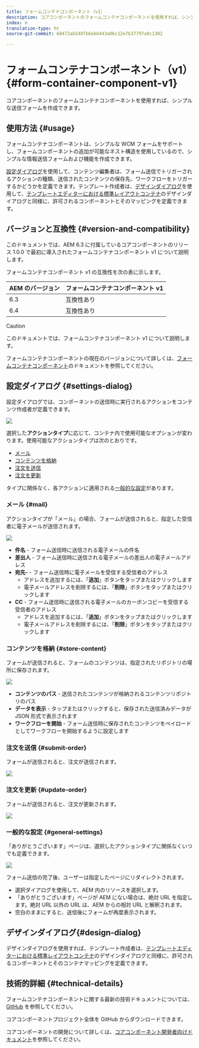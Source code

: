 ```yaml
---
title: フォームコンテナコンポーネント（v1）
description: コアコンポーネントのフォームコンテナコンポーネントを使用すれば、シンプルな送信フォームを作成できます。
index: n
translation-type: ht
source-git-commit: 68472ab548fb6ebb443a06c12e7b37797a0c1302

---
```



# フォームコンテナコンポーネント（v1）{#form-container-component-v1}

コアコンポーネントのフォームコンテナコンポーネントを使用すれば、シンプルな送信フォームを作成できます。

## 使用方法 {#usage}

フォームコンテナコンポーネントは、シンプルな WCM フォームをサポートし、フォームコンポーネントの追加が可能なネスト構造を使用しているので、シンプルな情報送信フォームおよび機能を作成できます。

[設定ダイアログ](#settings-dialog)を使用して、コンテンツ編集者は、フォーム送信でトリガーされるアクションの種類、送信されたコンテンツの保存先、ワークフローをトリガーするかどうかを定義できます。テンプレート作成者は、[デザインダイアログ](#design-dialog)を使用して、[テンプレートエディターにおける標準レイアウトコンテナ](https://helpx.adobe.com/jp/experience-manager/6-4/sites/authoring/using/templates.html)のデザインダイアログと同様に、許可されるコンポーネントとそのマッピングを定義できます。

## バージョンと互換性 {#version-and-compatibility}

このドキュメントでは、AEM 6.3 に付属しているコアコンポーネントのリリース 1.0.0 で最初に導入されたフォームコンテナコンポーネント v1 について説明します。

フォームコンテナコンポーネント v1 の互換性を次の表に示します。

| AEM のバージョン | フォームコンテナコンポーネント v1 |
|--- |--- |
| 6.3 | 互換性あり |
| 6.4 | 互換性あり |

>[!CAUTION]
>
>このドキュメントでは、フォームコンテナコンポーネント v1 について説明します。
>
>フォームコンテナコンポーネントの現在のバージョンについて詳しくは、[フォームコンテナコンポーネント](/help/components/forms/form-container.md)のドキュメントを参照してください。

## 設定ダイアログ {#settings-dialog}

設定ダイアログでは、コンポーネントの送信時に実行されるアクションをコンテンツ作成者が定義できます。

![](/help/assets/chlimage_1.png)

選択した&#x200B;**アクションタイプ**&#x200B;に応じて、コンテナ内で使用可能なオプションが変わります。使用可能なアクションタイプは次のとおりです。

* [メール](#mail)
* [コンテンツを格納](#store-content)
* [注文を送信](#submit-order)
* [注文を更新](#update-order)

タイプに関係なく、各アクションに適用される[一般的な設定](#general-settings)があります。

### メール {#mail}

アクションタイプが「メール」の場合、フォームが送信されると、指定した受信者に電子メールが送信されます。

![](/help/assets/chlimage_1-1.png)

* **件名** - フォーム送信時に送信される電子メールの件名
* **差出人** - フォーム送信時に送信される電子メールの差出人の電子メールアドレス
* **宛先-** - フォーム送信時に電子メールを受信する受信者のアドレス
   * アドレスを追加するには、「**追加**」ボタンをタップまたはクリックします
   * 電子メールアドレスを削除するには、「**削除**」ボタンをタップまたはクリックします
* **CC** - フォーム送信時に送信される電子メールのカーボンコピーを受信する受信者のアドレス
   * アドレスを追加するには、「**追加**」ボタンをタップまたはクリックします
   * 電子メールアドレスを削除するには、「**削除**」ボタンをタップまたはクリックします

### コンテンツを格納 {#store-content}

フォームが送信されると、フォームのコンテンツは、指定されたリポジトリの場所に保存されます。

![](/help/assets/chlimage_1-2.png)

* **コンテンツのパス** - 送信されたコンテンツが格納されるコンテンツリポジトリのパス
* **データを表示** - タップまたはクリックすると、保存された送信済みデータが JSON 形式で表示されます
* **ワークフローを開始** - フォーム送信時に保存されたコンテンツをペイロードとしてワークフローを開始するように設定します

### 注文を送信 {#submit-order}

フォームが送信されると、注文が送信されます。

![](/help/assets/chlimage_1-3.png)

### 注文を更新 {#update-order}

フォームが送信されると、注文が更新されます。

![](/help/assets/chlimage_1-4.png)

### 一般的な設定 {#general-settings}

「ありがとうございます」ページは、選択したアクションタイプに関係なくいつでも定義できます。

![](/help/assets/chlimage_1-5.png)

フォーム送信の完了後、ユーザーは指定したページにリダイレクトされます。

* 選択ダイアログを使用して、AEM 内のリソースを選択します。
* 「ありがとうございます」ページが AEM にない場合は、絶対 URL を指定します。絶対 URL 以外の URL は、AEM からの相対 URL と解釈されます。
* 空白のままにすると、送信後にフォームが再度表示されます。

## デザインダイアログ{#design-dialog}

デザインダイアログを使用すれば、テンプレート作成者は、[テンプレートエディターにおける標準レイアウトコンテナ](https://helpx.adobe.com/jp/experience-manager/6-4/sites/authoring/using/templates.html#main-pars_title_1754153843)のデザインダイアログと同様に、許可されるコンポーネントとそのコンテナマッピングを定義できます。

## 技術的詳細 {#technical-details}

フォームコンテナコンポーネントに関する最新の技術ドキュメントについては、[GitHub](https://github.com/adobe/aem-core-wcm-components/tree/master/content/src/content/jcr_root/apps/core/wcm/components/form/container/v1/container) を参照してください。

コアコンポーネントプロジェクト全体を GitHub からダウンロードできます。

コアコンポーネントの開発について詳しくは、[コアコンポーネント開発者向けドキュメント](/help/developing/overview.md)を参照してください。
